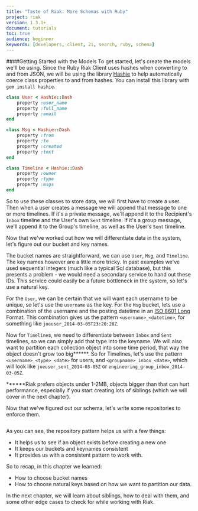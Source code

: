 ```yaml
---
title: "Taste of Riak: More Schemas with Ruby"
project: riak
version: 1.3.1+
document: tutorials
toc: true
audience: beginner
keywords: [developers, client, 2i, search, ruby, schema]
---
```


####Getting Started with the Models
To get started, let's create the models we'll be using.
Since the Ruby Riak Client uses hashes when converting to and from JSON, we will be using the library [Hashie](http://rdoc.info/github/intridea/hashie) to help automatically coerce class properties to and from hashes. You can install this library with `gem install hashie`.

```ruby
class User < Hashie::Dash
	property :user_name
	property :full_name
	property :email
end

class Msg < Hashie::Dash
	property :from
	property :to
	property :created
	property :text
end

class Timeline < Hashie::Dash
	property :owner
	property :type
	property :msgs
end
```


So to use these classes to store data, we will first have to create a user. Then when a user creates a message we will append that message to one or more timelines. If it's a private message, we'll append it to the Recipient's `Inbox` timeline and the User's own `Sent` timeline.  If it's a group message, we'll append it to the Group's timeline, as well as the User's `Sent` timeline.  

Now that we've worked out how we will differentiate data in the system, let's figure out our bucket and key names.

The bucket names are straightforward, we can use `User`, `Msg`, and `Timeline`.  The key names however are a little more tricky.  In past examples we've used sequential integers (much like a typical Sql database), but this presents a problem - we would need a secondary service to hand out these IDs. This service could easily be a future bottleneck in the system, so let's use a natural key.  

For the `User`, we can be certain that we will want each username to be unique, so let's use the `username` as the key.  For the `Msg` bucket, lets use a combination of the username and the posting datetime in an [ISO 8601 Long](http://en.wikipedia.org/wiki/ISO_8601) Format. This combination gives us the pattern `<username>_<datetime>`, for something like `joeuser_2014-03-05T23:20:28Z`.

Now for `Timeline`s, we need to differentiate between `Inbox` and `Sent` timelines, so we can simply add that type into the keyname.  We will also want to partition each collection object into some time period, that way the object doesn't grow too big******.  So for Timelines, let's use the pattern `<username>_<type>_<date>` for users, and `<groupname>_inbox_<date>`, which will look like `joeuser_sent_2014-03-05Z` or `engineering_group_inbox_2014-03-05Z`.

******Riak prefers objects under 1-2MB, objects bigger than that can hurt performance, especially if you start creating lots of siblings (which we will cover in the next chapter).

Now that we've figured out our schema, let's write some repositories to enforce them.

```ruby

```

As you can see, the repository pattern helps us with a few things:
 - It helps us to see if an object exists before creating a new one
 - It keeps our buckets and keynames consistent
 - It provides us with a consistent pattern to work with. 

So to recap, in this chapter we learned:
 - How to choose bucket names
 - How to choose natural keys based on how we want to partition our data.

In the next chapter, we will learn about siblings, how to deal with them, and some other edge cases to check for while working with Riak.
